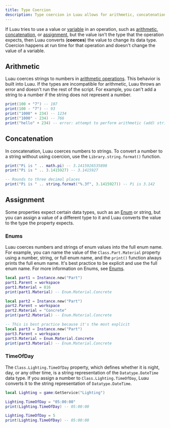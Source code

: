 ```yaml
---
title: Type Coercion
description: Type coercion in Luau allows for arithmetic, concatenation, and assignment of differently typed values.
---
```


If Luau tries to use a value or [variable](./variables.md) in an operation, such as [arithmetic](#arithmetic), [concatenation](#concatenation), or [assignment](#assignment), but the value isn't the type that the operation expects, then Luau converts (**coerces**) the value to change its data type. Coercion happens at run time for that operation and doesn't change the value of a variable.

## Arithmetic

Luau coerces strings to numbers in [arithmetic operations](./operators.md#arithmetic). This behavior is built into Luau. If the types are incompatible for arithmetic, Luau throws an error and doesn't run the rest of the script. For example, you can't add a string to a number if the string does not represent a number.

```lua
print(100 + "7") -- 107
print(100 - "7") -- 93
print("1000" + 234) -- 1234
print("1000" - 234) -- 766
print("hello" + 234) -- error: attempt to perform arithmetic (add) string and number
```

## Concatenation

In concatenation, Luau coerces numbers to strings. To convert a number to a string without using coercion, use the `Library.string.format()` function.

```lua
print("Pi is " .. math.pi) -- 3.1415926535898
print("Pi is " .. 3.1415927) -- 3.1415927

-- Rounds to three decimal places
print("Pi is " .. string.format("%.3f", 3.1415927)) -- Pi is 3.142
```

## Assignment

Some properties expect certain data types, such as an [Enum](#enums) or string, but you can assign a value of a different type to it and Luau converts the value to the type the property expects.

### Enums

Luau coerces numbers and strings of enum values into the full enum name. For example, you can name the value of the `Class.Part.Material` property using a number, string, or full enum name, and the `print()` function always prints the full enum name. It's best practice to be explicit and use the full enum name. For more information on Enums, see [Enums](./enums.md).

```lua
local part1 = Instance.new("Part")
part1.Parent = workspace
part1.Material = 816
print(part1.Material) -- Enum.Material.Concrete

local part2 = Instance.new("Part")
part2.Parent = workspace
part2.Material = "Concrete"
print(part2.Material) -- Enum.Material.Concrete

-- This is best practice because it's the most explicit
local part3 = Instance.new("Part")
part3.Parent = workspace
part3.Material = Enum.Material.Concrete
print(part3.Material) -- Enum.Material.Concrete
```

### TimeOfDay

The `Class.Lighting.TimeOfDay` property, which defines whether it is night, day, or any other time, is a string representation of the `Datatype.DateTime` data type. If you assign a number to `Class.Lighting.TimeOfDay`, Luau converts it to the string representation of `Datatype.DateTime`.

```lua
local Lighting = game:GetService("Lighting")

Lighting.TimeOfDay = "05:00:00"
print(Lighting.TimeOfDay) -- 05:00:00

Lighting.TimeOfDay = 5
print(Lighting.TimeOfDay) -- 05:00:00
```
